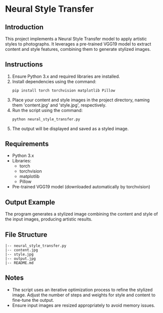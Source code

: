 # Neural Style Transfer  

## Introduction
This project implements a Neural Style Transfer model to apply artistic styles to photographs. It leverages a pre-trained VGG19 model to extract content and style features, combining them to generate stylized images.

## Instructions
1. Ensure Python 3.x and required libraries are installed.
2. Install dependencies using the command:
   ```bash
   pip install torch torchvision matplotlib Pillow
   ```
3. Place your content and style images in the project directory, naming them 'content.jpg' and 'style.jpg', respectively.
4. Run the script using the command:
   ```bash
   python neural_style_transfer.py
   ```
5. The output will be displayed and saved as a styled image.

## Requirements
- Python 3.x
- Libraries:
  - torch
  - torchvision
  - matplotlib
  - Pillow
- Pre-trained VGG19 model (downloaded automatically by torchvision)

## Output Example
The program generates a stylized image combining the content and style of the input images, producing artistic results.

## File Structure
```
|-- neural_style_transfer.py
|-- content.jpg
|-- style.jpg
|-- output.jpg
|-- README.md
```

## Notes
- The script uses an iterative optimization process to refine the stylized image. Adjust the number of steps and weights for style and content to fine-tune the output.
- Ensure input images are resized appropriately to avoid memory issues.



